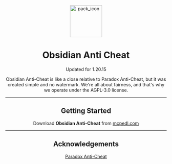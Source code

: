 <div align="center">
  <img src="https://github.com/ravriv/Obsidian-Anti-Cheat/assets/125807666/8dc70e06-74d9-4741-bc78-58e551617b7d" alt="pack_icon" width="100">
</div>

<h1 align="center">Obsidian Anti Cheat</h1>

<p align="center">Updated for 1.20.15</p>
<p align="center">
Obsidian Anti-Cheat is like a close relative to Paradox Anti-Cheat, but it was created simple and no watermark. We're all about fairness, and that's why we operate under the AGPL-3.0 license.
</p>

<hr>

<h2 align="center">Getting Started</h2>
<p align="center">
Download <strong>Obsidian Anti-Cheat</strong> from <a href="https://mcpedl.com/obsidian-anti-cheat/">mcpedl.com</a>
</p>

<hr>

<h2 align="center">Acknowledgements</h2>
<p align="center">
  <a href="https://github.com/Pete9xi/Paradox_AntiCheat/tree/main/src">Paradox Anti-Cheat</a>
</p>
